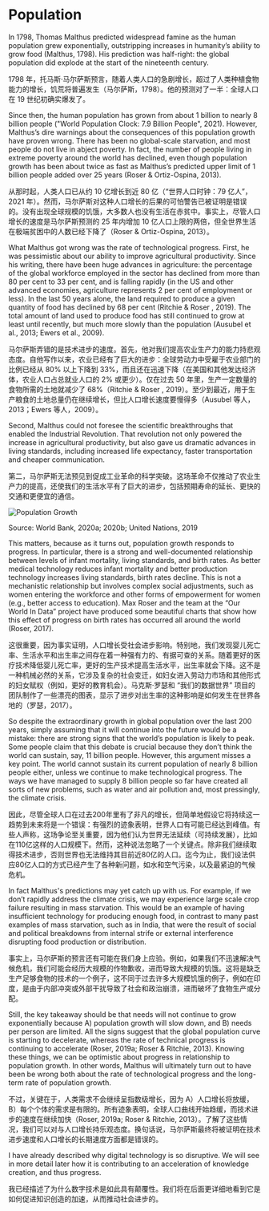 # Population

In 1798, Thomas Malthus predicted widespread famine as the human population grew exponentially, outstripping increases in humanity’s ability to grow food (Malthus, 1798). His prediction was half-right: the global population did explode at the start of the nineteenth century.

1798 年，托马斯·马尔萨斯预言，随着人类人口的急剧增长，超过了人类种植食物能力的增长，饥荒将普遍发生（马尔萨斯，1798）。他的预测对了一半：全球人口在 19 世纪初确实爆发了。

 
Since then, the human population has grown from about 1 billion to nearly 8 billion people ("World Population Clock: 7.9 Billion People", 2021). However, Malthus’s dire warnings about the consequences of this population growth have proven wrong. There has been no global-scale starvation, and most people do not live in abject poverty. In fact, the number of people living in extreme poverty around the world has declined, even though population growth has been about twice as fast as Malthus’s predicted upper limit of 1 billion people added over 25 years (Roser & Ortiz-Ospina, 2013). 

从那时起，人类人口已从约 10 亿增长到近 80 亿（“世界人口时钟：79 亿人”，2021 年）。然而，马尔萨斯对这种人口增长的后果的可怕警告已被证明是错误的。没有出现全球规模的饥饿，大多数人也没有生活在赤贫中。事实上，尽管人口增长的速度是马尔萨斯预测的 25 年内增加 10 亿人口上限的两倍，但全世界生活在极端贫困中的人数已经下降了（Roser & Ortiz-Ospina, 2013）。


What Malthus got wrong was the rate of technological progress. First, he was pessimistic about our ability to improve agricultural productivity. Since his writing, there have been huge advances in agriculture: the percentage of the global workforce employed in the sector has declined from more than 80 per cent to 33 per cent, and is falling rapidly (in the US and other advanced economies, agriculture represents 2 per cent of employment or less). In the last 50 years alone, the land required to produce a given quantity of food has declined by 68 per cent (Ritchie & Roser , 2019). The total amount of land used to produce food has still continued to grow at least until recently, but much more slowly than the population (Ausubel et al., 2013; Ewers et al., 2009).

马尔萨斯弄错的是技术进步的速度。首先，他对我们提高农业生产力的能力持悲观态度。自他写作以来，农业已经有了巨大的进步：全球劳动力中受雇于农业部门的比例已经从 80% 以上下降到 33%，而且还在迅速下降（在美国和其他发达经济体，农业人口占总就业人口的 2% 或更少）。仅在过去 50 年里，生产一定数量的食物所需的土地就减少了 68%（Ritchie & Roser , 2019）。至少到最近，用于生产粮食的土地总量仍在继续增长，但比人口增长速度要慢得多（Ausubel 等人，2013；Ewers 等人，2009）。


Second, Malthus could not foresee the scientific breakthroughs that enabled the Industrial Revolution. That revolution not only powered the increase in agricultural productivity, but also gave us dramatic advances in living standards, including increased life expectancy, faster transportation and cheaper communication.

第二，马尔萨斯无法预见到促成工业革命的科学突破。这场革命不仅推动了农业生产力的提高，还使我们的生活水平有了巨大的进步，包括预期寿命的延长、更快的交通和更便宜的通信。


![Population Growth](../assets/population-growth.png)

Source: World Bank, 2020a; 2020b; United Nations, 2019

This matters, because as it turns out, population growth responds to progress. In particular, there is a strong and well-documented relationship between levels of infant mortality, living standards, and birth rates. As better medical technology reduces infant mortality and better production technology increases living standards, birth rates decline. This is not a mechanistic relationship but involves complex social adjustments, such as women entering the workforce and other forms of empowerment for women (e.g., better access to education). Max Roser and the team at the “Our World In Data” project have produced some beautiful charts that show how this effect of progress on birth rates has occurred all around the world (Roser, 2017).

这很重要，因为事实证明，人口增长受社会进步影响。特别地，我们发现婴儿死亡率、生活水平和出生率之间存在着一种强有力的、有据可查的关系。随着更好的医疗技术降低婴儿死亡率，更好的生产技术提高生活水平，出生率就会下降。这不是一种机械必然的关系，它涉及复杂的社会变迁，如妇女进入劳动力市场和其他形式的妇女赋权（例如，更好的教育机会）。马克斯·罗瑟和 “我们的数据世界” 项目的团队制作了一些漂亮的图表，显示了进步对出生率的这种影响是如何发生在世界各地的（罗瑟，2017）。

 
So despite the extraordinary growth in global population over the last 200 years, simply assuming that it will continue into the future would be a mistake: there are strong signs that the world’s population is likely to peak. Some people claim that this debate is crucial because they don’t think the world can sustain, say, 11 billion people. However, this argument misses a key point. The world cannot sustain its current population of nearly 8 billion people either, unless we continue to make technological progress. The ways we have managed to supply 8 billion people so far have created all sorts of new problems, such as water and air pollution and, most pressingly, the climate crisis.

因此，尽管全球人口在过去200年里有了非凡的增长，但简单地假设它将持续这一趋势到未来将是一个错误：有强烈的迹象表明，世界人口有可能已经达到峰值。有些人声称，这场争论至关重要，因为他们认为世界无法延续（可持续发展），比如在110亿这样的人口规模下。然而，这种说法忽略了一个关键点。除非我们继续取得技术进步，否则世界也无法维持其目前近80亿的人口。迄今为止，我们设法供应80亿人口的方式已经产生了各种新问题，如水和空气污染，以及最紧迫的气候危机。


In fact Malthus's predictions may yet catch up with us. For example, if we don’t rapidly address the climate crisis, we may experience large scale crop failure resulting in mass starvation. This would be an example of having insufficient technology for producing enough food, in contrast to many past examples of mass starvation, such as in India, that were the result of social and political breakdowns from internal strife or external interference disrupting food production or distribution. 

事实上，马尔萨斯的预言还有可能在我们身上应验。例如，如果我们不迅速解决气候危机，我们可能会经历大规模的作物歉收，进而导致大规模的饥饿。这将是缺乏生产足够食物的技术的一个例子，这不同于过去许多大规模饥饿的例子，例如在印度，是由于内部冲突或外部干扰导致了社会和政治崩溃，进而破坏了食物生产或分配。


Still, the key takeaway should be that needs will not continue to grow exponentially because A) population growth will slow down, and B) needs per person are limited. All the signs suggest that the global population curve is starting to decelerate, whereas the rate of technical progress is continuing to accelerate (Roser, 2019a; Roser & Ritchie, 2013). Knowing these things, we can be optimistic about progress in relationship to population growth. In other words, Malthus will ultimately turn out to have been be wrong both about the rate of technological progress and the long-term rate of population growth.

不过，关键在于，人类需求不会继续呈指数级增长，因为 A）人口增长将放缓，B）每个个体的需求是有限的。所有迹象表明，全球人口曲线开始趋缓，而技术进步的速度在继续加快（Roser, 2019a; Roser & Ritchie, 2013）。了解了这些情况，我们可以对与人口增长持乐观态度。换句话说，马尔萨斯最终将被证明在技术进步速度和人口增长的长期速度方面都是错误的。


I have already described why digital technology is so disruptive. We will see in more detail later how it is contributing to an acceleration of knowledge creation, and thus progress. 

我已经描述了为什么数字技术是如此具有颠覆性。我们将在后面更详细地看到它是如何促进知识创造的加速，从而推动社会进步的。

